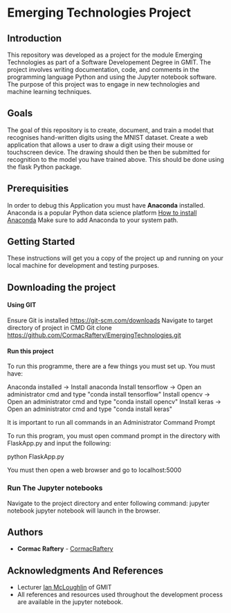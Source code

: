 # Emerging Technologies Project

## Introduction
This repository was developed as a project for the module Emerging Technologies as part of a Software Developement Degree in GMIT. The project involves writing documentation, code, and comments in the programming language Python and using the Jupyter notebook software. The purpose of this project was to engage in new technologies and machine learning techniques.

## Goals
The goal of this repository is to create, document, and train a model that recognises hand-written digits using the MNIST dataset. Create a web application that allows a user to draw a digit using their mouse or touchscreen device. The drawing should then be then be submitted for recognition to the model you have trained above. This should be done using the flask Python package.

## Prerequisities
In order to debug this Application you must have **Anaconda** installed. Anaconda is a popular Python data science platform
[How to install Anaconda](https://conda.io/docs/user-guide/install/windows.html) Make sure to add Anaconda to your system path.

## Getting Started

These instructions will get you a copy of the project up and running on your local machine for development and testing purposes.

## Downloading the project

#### Using GIT
Ensure Git is installed https://git-scm.com/downloads
Navigate to target directory of project in CMD
Git clone https://github.com/CormacRaftery/EmergingTechnologies.git

#### Run this project
To run this programme, there are a few things you must set up. You must have:

Anaconda installed -> Install anaconda Install tensorflow -> Open an administrator cmd and type "conda install tensorflow" Install opencv -> Open an administrator cmd and type "conda install opencv" Install keras -> Open an administrator cmd and type "conda install keras"

It is important to run all commands in an Administrator Command Prompt

To run this program, you must open command prompt in the directory with FlaskApp.py and input the following:

python FlaskApp.py

You must then open a web browser and go to localhost:5000

### Run The Jupyter notebooks
Navigate to the project directory and enter following command:
jupyter notebook
jupyter notebook will launch in the browser.

## Authors
* **Cormac Raftery**  - [CormacRaftery](https://github.com/CormacRaftery)

## Acknowledgments And References
* Lecturer [Ian McLoughlin](https://github.com/ianmcloughlin/) of GMIT 
* All references and resources used throughout the development process are available in the jupyter notebook.
